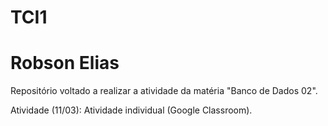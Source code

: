 # TCI1
# Robson Elias
  Repositório voltado a realizar a atividade da matéria "Banco de Dados 02".
    
  Atividade (11/03): Atividade individual (Google Classroom).
